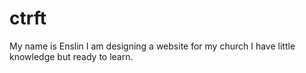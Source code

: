 # ctrft
My name is Enslin
I am designing a website for my church
I have little knowledge but ready to learn.
